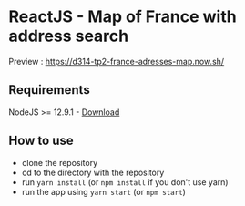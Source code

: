 # ReactJS - Map of France with address search
Preview : https://d314-tp2-france-adresses-map.now.sh/

## Requirements
NodeJS >= 12.9.1 - [Download](https://nodejs.org/en/download/)

## How to use
- clone the repository
- cd to the directory with the repository
- run `yarn install` (or `npm install` if you don't use yarn)
- run the app using `yarn start` (or `npm start`)